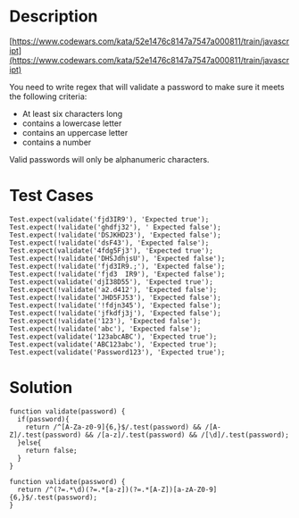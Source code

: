# Description
[https://www.codewars.com/kata/52e1476c8147a7547a000811/train/javascript](https://www.codewars.com/kata/52e1476c8147a7547a000811/train/javascript)

You need to write regex that will validate a password to make sure it meets the following criteria:

- At least six characters long
- contains a lowercase letter
- contains an uppercase letter
- contains a number

Valid passwords will only be alphanumeric characters.

# Test Cases

```
Test.expect(validate('fjd3IR9'), 'Expected true');
Test.expect(!validate('ghdfj32'), ' Expected false');
Test.expect(!validate('DSJKHD23'), 'Expected false');
Test.expect(!validate('dsF43'), 'Expected false');
Test.expect(validate('4fdg5Fj3'), 'Expected true');
Test.expect(!validate('DHSJdhjsU'), 'Expected false');
Test.expect(!validate('fjd3IR9.;'), 'Expected false');
Test.expect(!validate('fjd3  IR9'), 'Expected false');
Test.expect(validate('djI38D55'), 'Expected true');
Test.expect(!validate('a2.d412'), 'Expected false');
Test.expect(!validate('JHD5FJ53'), 'Expected false');
Test.expect(!validate('!fdjn345'), 'Expected false');
Test.expect(!validate('jfkdfj3j'), 'Expected false');
Test.expect(!validate('123'), 'Expected false');
Test.expect(!validate('abc'), 'Expected false');
Test.expect(validate('123abcABC'), 'Expected true');
Test.expect(validate('ABC123abc'), 'Expected true');
Test.expect(validate('Password123'), 'Expected true');
```

# Solution

```
function validate(password) {
  if(password){
    return /^[A-Za-z0-9]{6,}$/.test(password) && /[A-Z]/.test(password) && /[a-z]/.test(password) && /[\d]/.test(password);
  }else{
    return false;
  }
}
```

```
function validate(password) {
  return /^(?=.*\d)(?=.*[a-z])(?=.*[A-Z])[a-zA-Z0-9]{6,}$/.test(password);
}
```
